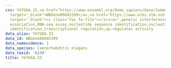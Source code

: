 ```yaml
---
csv: Y47G6A.33,<a href="https://www.ensembl.org/Homo_sapiens/Gene/Summary?db=core;g=WBGene00045399"
  target="_blank">WBGene00045399</a>,<a href="https://www.ncbi.nlm.nih.gov/pubmed/27496166"
  target="_blank"><i class="fas fa-file"></i></a>",genetic interference,functional
  association,RNA-seq assay,nucleotide sequence identification,nucleotide sequence
  identification,transcriptional regulation,up-regulates activity
data_alias: Y47G6A.33
data_id: WBGene00045399
data_numevidence: 1
data_species: Caenorhabditis elegans
data_taxid: '6239'
title: Y47G6A.33
---
```

